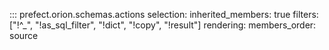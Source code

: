 ::: prefect.orion.schemas.actions
    selection:
      inherited_members: true
      filters: ["!^_", "!as_sql_filter", "!dict", "!copy", "!result"]
    rendering:
      members_order: source